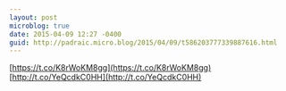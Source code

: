 ```yaml
---
layout: post
microblog: true
date: 2015-04-09 12:27 -0400
guid: http://padraic.micro.blog/2015/04/09/t586203777339887616.html
---
```

[https://t.co/K8rWoKM8gg](https://t.co/K8rWoKM8gg) [http://t.co/YeQcdkC0HH](http://t.co/YeQcdkC0HH)
